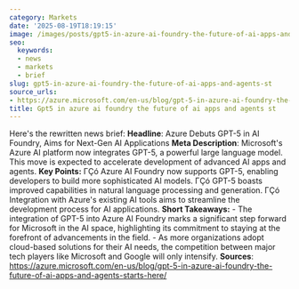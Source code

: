 ```yaml
---
category: Markets
date: '2025-08-19T18:19:15'
image: /images/posts/gpt5-in-azure-ai-foundry-the-future-of-ai-apps-and-agents-st.png
seo:
  keywords:
  - news
  - markets
  - brief
slug: gpt5-in-azure-ai-foundry-the-future-of-ai-apps-and-agents-st
source_urls:
- https://azure.microsoft.com/en-us/blog/gpt-5-in-azure-ai-foundry-the-future-of-ai-apps-and-agents-starts-here/
title: Gpt5 in azure ai foundry the future of ai apps and agents st
---
```


Here's the rewritten news brief:  **Headline**: Azure Debuts GPT-5 in AI Foundry, Aims for Next-Gen AI Applications  **Meta Description**: Microsoft's Azure AI platform now integrates GPT-5, a powerful large language model. This move is expected to accelerate development of advanced AI apps and agents.  **Key Points:**  ΓÇó Azure AI Foundry now supports GPT-5, enabling developers to build more sophisticated AI models. ΓÇó GPT-5 boasts improved capabilities in natural language processing and generation. ΓÇó Integration with Azure's existing AI tools aims to streamline the development process for AI applications.  **Short Takeaways:** - The integration of GPT-5 into Azure AI Foundry marks a significant step forward for Microsoft in the AI space, highlighting its commitment to staying at the forefront of advancements in the field. - As more organizations adopt cloud-based solutions for their AI needs, the competition between major tech players like Microsoft and Google will only intensify.  **Sources**:  https://azure.microsoft.com/en-us/blog/gpt-5-in-azure-ai-foundry-the-future-of-ai-apps-and-agents-starts-here/